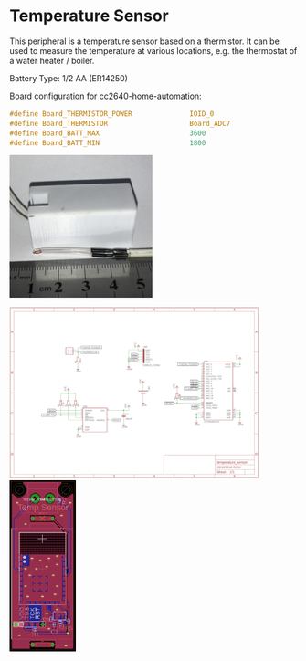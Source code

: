 # Temperature Sensor

This peripheral is a temperature sensor based on a thermistor. It can be used to
measure the temperature at various locations, e.g. the thermostat of a water
heater / boiler.

Battery Type: 1/2 AA (ER14250)

Board configuration for
[cc2640-home-automation](https://github.com/shmuelzon/cc2640-home-automation):
```c
#define Board_THERMISTOR_POWER              IOID_0
#define Board_THERMISTOR                    Board_ADC7
#define Board_BATT_MAX                      3600
#define Board_BATT_MIN                      1800
```

<img src="example.jpg" height="250" />

<img src="temperature_sensor-schematic.png" height="300" /> <img src="temperature_sensor-layout.png" height="300" />
